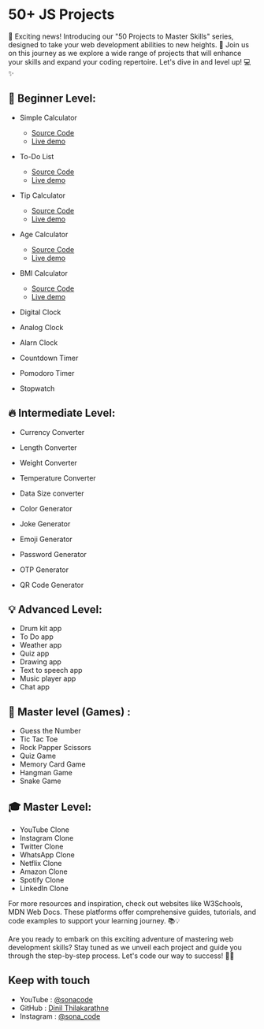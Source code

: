 # 50+ JS Projects 

📢 Exciting news! Introducing our "50 Projects to Master Skills" series, designed to take your web development abilities to new heights. 🌟 Join us on this journey as we explore a wide range of projects that will enhance your skills and expand your coding repertoire. Let's dive in and level up! 💻✨

## 🌱 Beginner Level:

- Simple Calculator
    - [Source Code](https://github.com/Dinil-Thilakarathne/50-js-projects/tree/main/simple%20calculator)
    - [Live demo](https://dinil-thilakarathne.github.io/50-js-projects/simple%20calculator/)
- To-Do List
    - [Source Code](https://github.com/Dinil-Thilakarathne/50-js-projects/tree/main/todo%20app)
    - [Live demo](https://dinil-thilakarathne.github.io/50-js-projects/todo%20app/)
- Tip Calculator
    - [Source Code](https://github.com/Dinil-Thilakarathne/50-js-projects/tree/main/tip%20calculator)
    - [Live demo](https://dinil-thilakarathne.github.io/50-js-projects/tip%20calculator/)
- Age Calculator
    - [Source Code](https://github.com/Dinil-Thilakarathne/50-js-projects/tree/main/age%20calculator)
    - [Live demo](https://dinil-thilakarathne.github.io/50-js-projects/age%20calculator/)
- BMI Calculator
    - [Source Code](https://github.com/Dinil-Thilakarathne/50-js-projects/tree/main/bmi%20calculator)
    - [Live demo](https://dinil-thilakarathne.github.io/50-js-projects/bmi%20calculator/)

- Digital Clock
- Analog Clock
- Alarn Clock
- Countdown Timer
- Pomodoro Timer
- Stopwatch


## 🔥 Intermediate Level:

- Currency Converter
- Length Converter
- Weight Converter
- Temperature Converter
- Data Size converter

- Color Generator
- Joke Generator
- Emoji Generator
- Password Generator
- OTP Generator
- QR Code Generator

## 💡 Advanced Level:

- Drum kit app
- To Do  app
- Weather  app
- Quiz app
- Drawing app
- Text to speech app
- Music player app
- Chat app

## 🚀 Master level (Games) :

- Guess the Number
- Tic Tac Toe
- Rock Papper Scissors
- Quiz Game
- Memory Card Game
- Hangman Game
- Snake Game


## 🎓 Master Level:

- YouTube Clone
- Instagram Clone
- Twitter Clone
- WhatsApp Clone
- Netflix Clone
- Amazon Clone
- Spotify Clone
- LinkedIn Clone

For more resources and inspiration, check out websites like W3Schools, MDN Web Docs. These platforms offer comprehensive guides, tutorials, and code examples to support your learning journey. 📚💡

Are you ready to embark on this exciting adventure of mastering web development skills? Stay tuned as we unveil each project and guide you through the step-by-step process. Let's code our way to success! 💪🌐

## Keep with touch

- YouTube : [@sonacode]("https://www.youtube.com/@sonacode/videos")
- GitHub : [Dinil Thilakarathne]("https://github.com/Dinil-Thilakarathne/")
- Instagram : [@sona_code]("https://www.instagram.com/sona_code/")